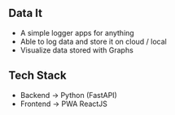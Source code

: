 ## Data It 
- A simple logger apps for anything 
- Able to log data and store it on cloud / local 
- Visualize data stored with Graphs

## Tech Stack 
- Backend -> Python (FastAPI)
- Frontend -> PWA ReactJS